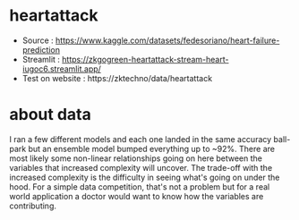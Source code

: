 # heartattack
- Source : https://www.kaggle.com/datasets/fedesoriano/heart-failure-prediction
- Streamlit : https://zkgogreen-heartattack-stream-heart-iugoc6.streamlit.app/
- Test on website : https://zktechno/data/heartattack

# about data
I ran a few different models and each one landed in the same accuracy ball-park but an ensemble model bumped everything up to ~92%. There are most likely some non-linear relationships going on here between the variables that increased complexity will uncover. The trade-off with the increased complexity is the difficulty in seeing what's going on under the hood. For a simple data competition, that's not a problem but for a real world application a doctor would want to know how the variables are contributing.
